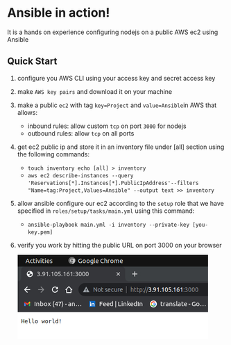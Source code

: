 # Ansible in action!

It is a hands on experience configuring nodejs on a public AWS ec2 using Ansible

## Quick Start

1. configure you AWS CLI using your access key and secret access key
2. make `AWS key pairs` and download it on your machine
3. make a public `ec2` with tag `key=Project` and `value=Ansible`in AWS that allows:

   - inbound rules: allow custom `tcp` on port `3000` for nodejs
   - outbound rules: allow `tcp` on all ports

4. get ec2 public ip and store it in an inventory file under [all] section using the following commands:

   - `touch inventory echo [all] > inventory`
   - `aws ec2 describe-instances --query 'Reservations[*].Instances[*].PublicIpAddress'--filters "Name=tag:Project,Values=Ansible" --output text >> inventory`

5. allow ansible configure our ec2 according to the `setup` role that we have specified in `roles/setup/tasks/main.yml` using this command:

   - `ansible-playbook main.yml -i inventory --private-key [you-key.pem]`

6. verify you work by hitting the public URL on port 3000 on your browser

   ![hitting the public URL on port 3000](./images/hellowFromNodejs.png)
